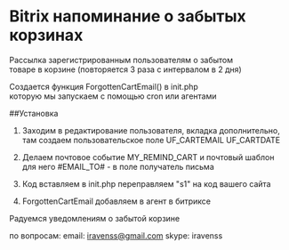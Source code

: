# Bitrix напоминание о забытых корзинах


Рассылка зарегистрированным пользователям о забытом<br>
товаре в корзине (повторяется 3  раза с интервалом  в 2 дня)<br>


Создается функция ForgottenCartEmail() в init.php<br>
которую мы запускаем с помощью cron или агентами<br>

##Установка
1) Заходим в редактирование пользователя, вкладка дополнительно, там создаем пользовательское поле UF_CARTEMAIL 
UF_CARTDATE

2) Делаем почтовое событие MY_REMIND_CART и почтовый шаблон для него 
 &#x23;EMAIL_TO&#x23; - в поле получатель письма

3) Код вставляем в init.php переправляем "s1" на код вашего сайта

4) ForgottenCartEmail добавляем в агент в битриксе

Радуемся уведомлениям о забытой корзине

по вопросам:
email: iravenss@gmail.com
skype: iravenss

